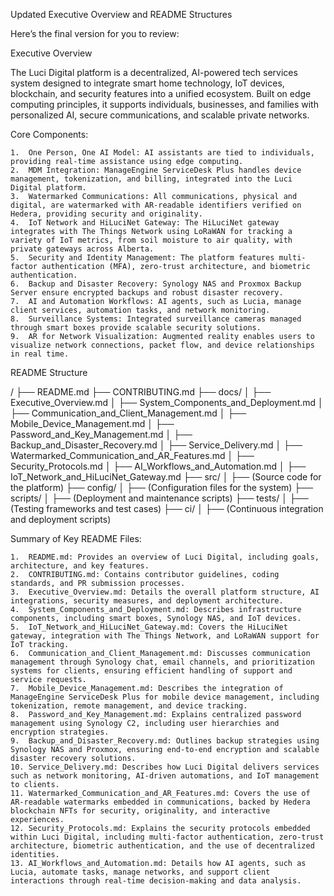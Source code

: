 Updated Executive Overview and README Structures

Here’s the final version for you to review:

Executive Overview

The Luci Digital platform is a decentralized, AI-powered tech services system designed to integrate smart home technology, IoT devices, blockchain, and security features into a unified ecosystem. Built on edge computing principles, it supports individuals, businesses, and families with personalized AI, secure communications, and scalable private networks.

Core Components:

	1.	One Person, One AI Model: AI assistants are tied to individuals, providing real-time assistance using edge computing.
	2.	MDM Integration: ManageEngine ServiceDesk Plus handles device management, tokenization, and billing, integrated into the Luci Digital platform.
	3.	Watermarked Communications: All communications, physical and digital, are watermarked with AR-readable identifiers verified on Hedera, providing security and originality.
	4.	IoT Network and HiLuciNet Gateway: The HiLuciNet gateway integrates with The Things Network using LoRaWAN for tracking a variety of IoT metrics, from soil moisture to air quality, with private gateways across Alberta.
	5.	Security and Identity Management: The platform features multi-factor authentication (MFA), zero-trust architecture, and biometric authentication.
	6.	Backup and Disaster Recovery: Synology NAS and Proxmox Backup Server ensure encrypted backups and robust disaster recovery.
	7.	AI and Automation Workflows: AI agents, such as Lucia, manage client services, automation tasks, and network monitoring.
	8.	Surveillance Systems: Integrated surveillance cameras managed through smart boxes provide scalable security solutions.
	9.	AR for Network Visualization: Augmented reality enables users to visualize network connections, packet flow, and device relationships in real time.

README Structure

/
├── README.md
├── CONTRIBUTING.md
├── docs/
│   ├── Executive_Overview.md
│   ├── System_Components_and_Deployment.md
│   ├── Communication_and_Client_Management.md
│   ├── Mobile_Device_Management.md
│   ├── Password_and_Key_Management.md
│   ├── Backup_and_Disaster_Recovery.md
│   ├── Service_Delivery.md
│   ├── Watermarked_Communication_and_AR_Features.md
│   ├── Security_Protocols.md
│   ├── AI_Workflows_and_Automation.md
│   ├── IoT_Network_and_HiLuciNet_Gateway.md
├── src/
│   ├── (Source code for the platform)
├── config/
│   ├── (Configuration files for the system)
├── scripts/
│   ├── (Deployment and maintenance scripts)
├── tests/
│   ├── (Testing frameworks and test cases)
├── ci/
│   ├── (Continuous integration and deployment scripts)

Summary of Key README Files:

	1.	README.md: Provides an overview of Luci Digital, including goals, architecture, and key features.
	2.	CONTRIBUTING.md: Contains contributor guidelines, coding standards, and PR submission processes.
	3.	Executive_Overview.md: Details the overall platform structure, AI integrations, security measures, and deployment architecture.
	4.	System_Components_and_Deployment.md: Describes infrastructure components, including smart boxes, Synology NAS, and IoT devices.
	5.	IoT_Network_and_HiLuciNet_Gateway.md: Covers the HiLuciNet gateway, integration with The Things Network, and LoRaWAN support for IoT tracking.
 	6.	Communication_and_Client_Management.md: Discusses communication management through Synology chat, email channels, and prioritization systems for clients, ensuring efficient handling of support and service requests.
	7.	Mobile_Device_Management.md: Describes the integration of ManageEngine ServiceDesk Plus for mobile device management, including tokenization, remote management, and device tracking.
	8.	Password_and_Key_Management.md: Explains centralized password management using Synology C2, including user hierarchies and encryption strategies.
	9.	Backup_and_Disaster_Recovery.md: Outlines backup strategies using Synology NAS and Proxmox, ensuring end-to-end encryption and scalable disaster recovery solutions.
	10.	Service_Delivery.md: Describes how Luci Digital delivers services such as network monitoring, AI-driven automations, and IoT management to clients.
	11.	Watermarked_Communication_and_AR_Features.md: Covers the use of AR-readable watermarks embedded in communications, backed by Hedera blockchain NFTs for security, originality, and interactive experiences.
	12.	Security_Protocols.md: Explains the security protocols embedded within Luci Digital, including multi-factor authentication, zero-trust architecture, biometric authentication, and the use of decentralized identities.
	13.	AI_Workflows_and_Automation.md: Details how AI agents, such as Lucia, automate tasks, manage networks, and support client interactions through real-time decision-making and data analysis.
